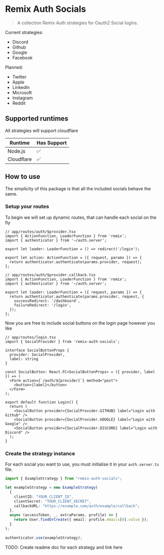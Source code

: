 # Remix Auth Socials

> A collection Remix Auth strategies for Oauth2 Social logins.

Current strategies:

-   Discord
-   Github
-   Google
-   Facebook
  
Planned:

-   Twitter
-   Apple
-   LinkedIn
-   Microsoft
-   Instagram
-   Reddit

## Supported runtimes

All strategies will support cloudflare

| Runtime    | Has Support |
| ---------- | ----------- |
| Node.js    | ✅          |
| Cloudflare | ✅          |

## How to use

The simplicity of this package is that all the included socials behave the same.

### Setup your routes

To begin we will set up dynamic routes, that can handle each social on the fly

```tsx
// app/routes/auth/$provider.tsx
import { ActionFunction, LoaderFunction } from 'remix';
import { authenticator } from '~/auth.server';

export let loader: LoaderFunction = () => redirect('/login');

export let action: ActionFunction = ({ request, params }) => {
  return authenticator.authenticate(params.provider, request);
};
```

```tsx
// app/routes/auth/$provider.callback.tsx
import { ActionFunction, LoaderFunction } from 'remix';
import { authenticator } from '~/auth.server';

export let loader: LoaderFunction = ({ request, params }) => {
  return authenticator.authenticate(params.provider, request, {
    successRedirect: '/dashboard',
    failureRedirect: '/login',
  });
};
```

Now you are free to include social buttons on the login page however you like

```tsx
// app/routes/login.tsx
import { SocialProvider } from 'remix-auth-socials';

interface SocialButtonProps {
  provider: SocialProvider,
  label: string
}

const SocialButton: React.FC<SocialButtonProps> = ({ provider, label }) => (
  <Form action={`/auth/${provider}`} method="post">
    <button>{label}</button>
  </Form>
);

export default function Login() {
  return (
    <SocialButton provider={SocialProvider.GITHUB} label="Login with Github" />
    <SocialButton provider={SocialProvider.GOOGLE} label="Login with Google" />
    <SocialButton provider={SocialProvider.DISCORD} label="Login with Discord" />
  );
}
```
### Create the strategy instance
For each social you want to use, you must initialise it in your `auth.server.ts` file.

```ts
import { ExampleStrategy } from "remix-auth-socials";

let exampleStrategy = new ExampleStrategy(
  {
    clientID: "YOUR_CLIENT_ID",
    clientSecret: "YOUR_CLIENT_SECRET",
    callbackURL: "https://example.com/auth/example/callback";
  },
  async (accessToken, _, extraParams, profile) => {
    return User.findOrCreate({ email: profile.emails[0].value });
  }
);

authenticator.use(exampleStrategy);
```

TODO: Create readme doc for each strategy and link here